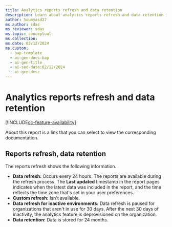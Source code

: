 ```yaml
---
title: Analytics reports refresh and data retention
description: Learn about analytics reports refresh and data retention in this article.
author: Soumyasd27
ms.author: sdas
ms.reviewer: sdas
ms.topic: conceptual
ms.collection:
ms.date: 02/12/2024
ms.custom:
  - bap-template
  - ai-gen-docs-bap
  - ai-gen-title
  - ai-seo-date:02/12/2024
  - ai-gen-desc
---
```


# Analytics reports refresh and data retention

[!INCLUDE[cc-feature-availability](../../includes/cc-feature-availability.md)]

About this report is a link that you can select to view the corresponding documentation.

## Reports refresh, data retention

The reports refresh shows the following information.

- **Data refresh:** Occurs every 24 hours. The reports are available during the refresh process. The **Last updated** timestamp in the report pages indicates when the latest data was included in the report, and the time reflects the time zone that's set in your user preferences.
- **Custom refresh:** Isn't available.
- **Data refresh for inactive environments:** Data refresh is paused for organizations that aren't in use for 30 days. After the next 30 days of inactivity, the analytics feature is deprovisioned on the organization.
- **Data retention:** Data is stored for 24 months.